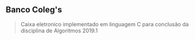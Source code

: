 ## Banco Coleg's

> Caixa eletronico implementado em linguagem C para conclusão da disciplina de Algoritmos 2019.1
